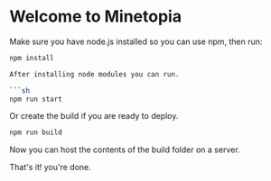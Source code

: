 # Welcome to Minetopia

Make sure you have node.js installed so you can use npm, then run:

```sh
npm install

After installing node modules you can run.

```sh
npm run start
```

Or create the build if you are ready to deploy.

```sh
npm run build
```

Now you can host the contents of the build folder on a server.

That's it! you're done.
